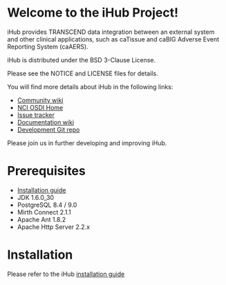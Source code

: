 Welcome to the iHub Project!
=====================================

iHub provides TRANSCEND data integration between an external system and other clinical applications, such as caTissue and caBIG Adverse Event Reporting System (caAERS).

iHub is distributed under the BSD 3-Clause License. 

Please see the NOTICE and LICENSE files for details.

You will find more details about iHub in the following links:

 * [Community wiki](https://wiki.nci.nih.gov/display/TRANSCENDiHub/TRANSCEND+iHub+Documentation)
 * [NCI OSDI Home](https://github.com/NCIP)
 * [Issue tracker](https://tracker.nci.nih.gov/browse/ihub)
 * [Documentation wiki](https://wiki.nci.nih.gov/display/TRANSCENDiHub/TRANSCEND+iHub+Documentation)
 * [Development Git repo](https://github.com/NCIP/ihub)


Please join us in further developing and improving iHub.

# Prerequisites
 * [Installation guide](https://wiki.nci.nih.gov/x/7pQZBQ)
 * JDK 1.6.0_30
 * PostgreSQL 8.4 / 9.0
 * Mirth Connect 2.1.1
 * Apache Ant 1.8.2
 * Apache Http Server 2.2.x


# Installation

Please refer to the iHub [installation guide](https://wiki.nci.nih.gov/x/7pQZBQ)
